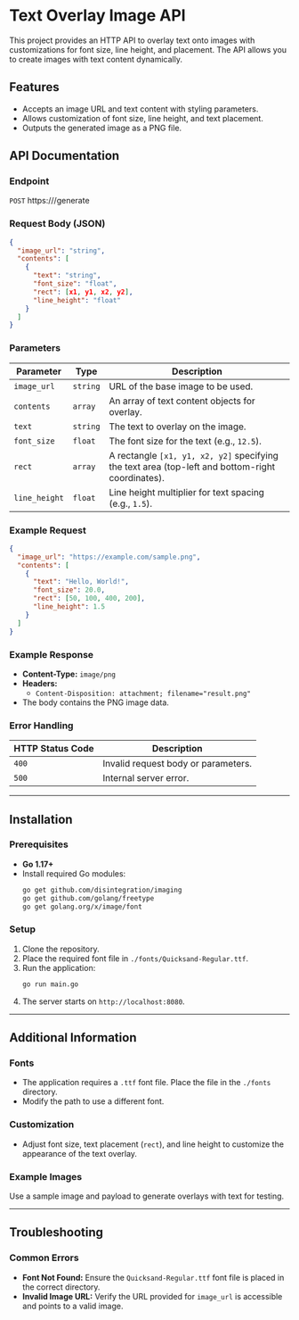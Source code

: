 # Text Overlay Image API

This project provides an HTTP API to overlay text onto images with customizations for font size, line height, and placement. The API allows you to create images with text content dynamically.

## Features
- Accepts an image URL and text content with styling parameters.
- Allows customization of font size, line height, and text placement.
- Outputs the generated image as a PNG file.

## API Documentation

### Endpoint
`POST` https://<your-domain>/generate

### Request Body (JSON)
```json
{
  "image_url": "string",
  "contents": [
    {
      "text": "string",
      "font_size": "float",
      "rect": [x1, y1, x2, y2],
      "line_height": "float"
    }
  ]
}
```

### Parameters
| Parameter    | Type     | Description                                                                                     |
|--------------|----------|-------------------------------------------------------------------------------------------------|
| `image_url`  | `string` | URL of the base image to be used.                                                              |
| `contents`   | `array`  | An array of text content objects for overlay.                                                  |
| `text`       | `string` | The text to overlay on the image.                                                              |
| `font_size`  | `float`  | The font size for the text (e.g., `12.5`).                                                     |
| `rect`       | `array`  | A rectangle `[x1, y1, x2, y2]` specifying the text area (top-left and bottom-right coordinates).|
| `line_height`| `float`  | Line height multiplier for text spacing (e.g., `1.5`).                                         |

### Example Request
```json
{
  "image_url": "https://example.com/sample.png",
  "contents": [
    {
      "text": "Hello, World!",
      "font_size": 20.0,
      "rect": [50, 100, 400, 200],
      "line_height": 1.5
    }
  ]
}
```

### Example Response
- **Content-Type:** `image/png`
- **Headers:** 
  - `Content-Disposition: attachment; filename="result.png"`
- The body contains the PNG image data.

### Error Handling
| HTTP Status Code | Description                          |
|------------------|--------------------------------------|
| `400`            | Invalid request body or parameters. |
| `500`            | Internal server error.              |

---

## Installation

### Prerequisites
- **Go 1.17+**
- Install required Go modules:
  ```bash
  go get github.com/disintegration/imaging
  go get github.com/golang/freetype
  go get golang.org/x/image/font
  ```

### Setup
1. Clone the repository.
2. Place the required font file in `./fonts/Quicksand-Regular.ttf`.
3. Run the application:
   ```bash
   go run main.go
   ```
4. The server starts on `http://localhost:8080`.

---

## Additional Information

### Fonts
- The application requires a `.ttf` font file. Place the file in the `./fonts` directory.
- Modify the path to use a different font.

### Customization
- Adjust font size, text placement (`rect`), and line height to customize the appearance of the text overlay.

### Example Images
Use a sample image and payload to generate overlays with text for testing.

---

## Troubleshooting

### Common Errors
- **Font Not Found:** Ensure the `Quicksand-Regular.ttf` font file is placed in the correct directory.
- **Invalid Image URL:** Verify the URL provided for `image_url` is accessible and points to a valid image.
